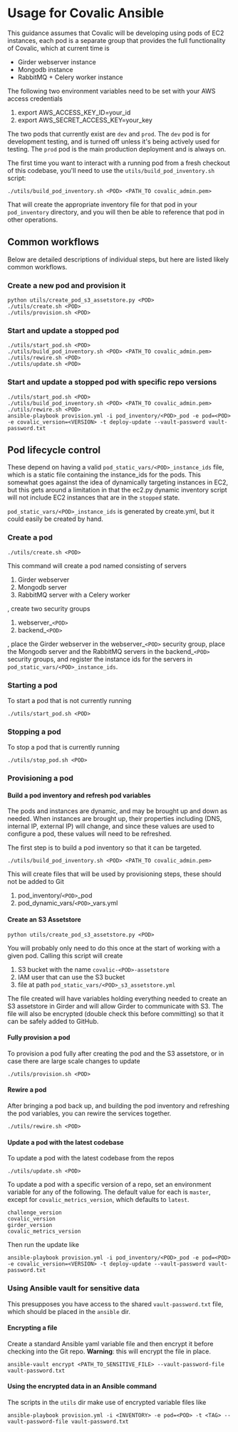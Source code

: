 # Usage for Covalic Ansible

This guidance assumes that Covalic will be developing using pods of EC2 instances,
each pod is a separate group that provides the full functionality of Covalic, which
at current time is

  * Girder webserver instance
  * Mongodb instance
  * RabbitMQ + Celery worker instance

The following two environment variables need to be set with your AWS access credentials

  1. export AWS_ACCESS_KEY_ID=your_id
  2. export AWS_SECRET_ACCESS_KEY=your_key

The two pods that currently exist are `dev` and `prod`. The `dev` pod is
for development testing, and is turned off unless it's being actively used for
testing. The `prod` pod is the main production deployment and is always on.

The first time you want to interact with a running pod from a fresh checkout of this
codebase, you'll need to use the `utils/build_pod_inventory.sh` script:

    ./utils/build_pod_inventory.sh <POD> <PATH_TO covalic_admin.pem>

That will create the appropriate inventory file for that pod in your `pod_inventory`
directory, and you will then be able to reference that pod in other operations.

## Common workflows

Below are detailed descriptions of individual steps, but here are listed likely
common workflows.

### Create a new pod and provision it

    python utils/create_pod_s3_assetstore.py <POD>
    ./utils/create.sh <POD>
    ./utils/provision.sh <POD>

### Start and update a stopped pod

    ./utils/start_pod.sh <POD>
    ./utils/build_pod_inventory.sh <POD> <PATH_TO covalic_admin.pem>
    ./utils/rewire.sh <POD>
    ./utils/update.sh <POD>

### Start and update a stopped pod with specific repo versions

    ./utils/start_pod.sh <POD>
    ./utils/build_pod_inventory.sh <POD> <PATH_TO covalic_admin.pem>
    ./utils/rewire.sh <POD>
    ansible-playbook provision.yml -i pod_inventory/<POD>_pod -e pod=<POD> -e covalic_version=<VERSION> -t deploy-update --vault-password vault-password.txt

## Pod lifecycle control

These depend on having a valid `pod_static_vars/<POD>_instance_ids` file, which is a static
file containing the instance_ids for the pods.  This somewhat goes against the
idea of dynamically targeting instances in EC2, but this gets around a limitation
in that the ec2.py dynamic inventory script will not include EC2 instances that
are in the `stopped` state.

`pod_static_vars/<POD>_instance_ids` is generated by create.yml, but
it could easily be created by hand.


### Create a pod

    ./utils/create.sh <POD>

This command will create a pod named <POD> consisting of servers

  1. Girder webserver
  2. Mongodb server
  3. RabbitMQ server with a Celery worker

, create two security groups

  1. webserver_`<POD>`
  2. backend_`<POD>`

, place the Girder webserver in the webserver_`<POD>` security group, place the
Mongodb server and the RabbitMQ servers in the backend_`<POD>` security groups,
and register the instance ids for the servers in `pod_static_vars/<POD>_instance_ids`.

### Starting a pod

To start a pod that is not currently running

    ./utils/start_pod.sh <POD>

### Stopping a pod

To stop a pod that is currently running

    ./utils/stop_pod.sh <POD>

### Provisioning a pod

#### Build a pod inventory and refresh pod variables

The pods and instances are dynamic, and may be brought up and down as needed.  When
instances are brought up, their properties including (DNS, internal IP, external IP) will
change, and since these values are used to configure a pod, these values will need
to be refreshed.

The first step is to build a pod inventory so that it can be targeted.

    ./utils/build_pod_inventory.sh <POD> <PATH_TO covalic_admin.pem>

This will create files that will be used by provisioning steps, these should not
be added to Git

  1. pod_inventory/`<POD>`_pod
  2. pod_dynamic_vars/`<POD>`_vars.yml

#### Create an S3 Assetstore

    python utils/create_pod_s3_assetstore.py <POD>

You will probably only need to do this once at the start of working with a given pod.
Calling this script will create

  1. S3 bucket with the name `covalic-<POD>-assetstore`
  2. IAM user that can use the S3 bucket
  3. file at path `pod_static_vars/<POD>_s3_assetstore.yml`

The file created will have variables holding everything needed to create an S3
assetstore in Girder and will allow Girder to communicate with S3.  The file
will also be encrypted (double check this before committing) so that it can be
safely added to GitHub.

#### Fully provision a pod

To provision a pod fully after creating the pod and the S3 assetstore, or in case
there are large scale changes to update

    ./utils/provision.sh <POD>

#### Rewire a pod

After bringing a pod back up, and building the pod inventory and refreshing the
pod variables, you can rewire the services together.

    ./utils/rewire.sh <POD>

#### Update a pod with the latest codebase

To update a pod with the latest codebase from the repos

    ./utils/update.sh <POD>

To update a pod with a specific version of a repo, set an environment variable
for any of the following.  The default value for each is `master`, except for
`covalic_metrics_version`, which defaults to `latest`.

    challenge_version
    covalic_version
    girder_version
    covalic_metrics_version

Then run the update like

    ansible-playbook provision.yml -i pod_inventory/<POD>_pod -e pod=<POD> -e covalic_version=<VERSION> -t deploy-update --vault-password vault-password.txt

### Using Ansible vault for sensitive data

This presupposes you have access to the shared `vault-password.txt` file, which should
be placed in the `ansible` dir.

#### Encrypting a file

Create a standard Ansible yaml variable file and then encrypt it before checking
into the Git repo.  **Warning**: this will encrypt the file in place.

    ansible-vault encrypt <PATH_TO_SENSITIVE_FILE> --vault-password-file vault-password.txt

#### Using the encrypted data in an Ansible command

The scripts in the `utils` dir make use of encrypted variable files like

    ansible-playbook provision.yml -i <INVENTORY> -e pod=<POD> -t <TAG> --vault-password-file vault-password.txt
